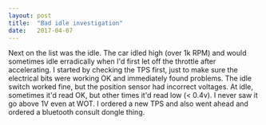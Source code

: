 ```yaml
---
layout: post
title:  "Bad idle investigation"
date:   2017-04-07
---
```


Next on the list was the idle. The car idled high (over 1k RPM) and would
sometimes idle erradically when I'd first let off the throttle after
accelerating. I started by checking the TPS first, just to make sure the
electrical bits were working OK and immediately found problems. The idle switch
worked fine, but the position sensor had incorrect voltages. At idle, sometimes
it'd read OK, but other times it'd read low (< 0.4v). I never saw it go above
1V even at WOT. I ordered a new TPS and also went ahead and ordered a bluetooth
consult dongle thing.
